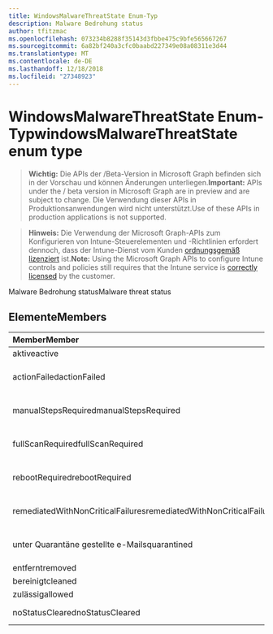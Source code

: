 ```yaml
---
title: WindowsMalwareThreatState Enum-Typ
description: Malware Bedrohung status
author: tfitzmac
ms.openlocfilehash: 073234b8288f35143d3fbbe475c9bfe565667267
ms.sourcegitcommit: 6a82bf240a3cfc0baabd227349e08a08311e3d44
ms.translationtype: MT
ms.contentlocale: de-DE
ms.lasthandoff: 12/18/2018
ms.locfileid: "27348923"
---
```

# <a name="windowsmalwarethreatstate-enum-type"></a><span data-ttu-id="2764b-103">WindowsMalwareThreatState Enum-Typ</span><span class="sxs-lookup"><span data-stu-id="2764b-103">windowsMalwareThreatState enum type</span></span>

> <span data-ttu-id="2764b-104">**Wichtig:** Die APIs der /Beta-Version in Microsoft Graph befinden sich in der Vorschau und können Änderungen unterliegen.</span><span class="sxs-lookup"><span data-stu-id="2764b-104">**Important:** APIs under the / beta version in Microsoft Graph are in preview and are subject to change.</span></span> <span data-ttu-id="2764b-105">Die Verwendung dieser APIs in Produktionsanwendungen wird nicht unterstützt.</span><span class="sxs-lookup"><span data-stu-id="2764b-105">Use of these APIs in production applications is not supported.</span></span>

> <span data-ttu-id="2764b-106">**Hinweis:** Die Verwendung der Microsoft Graph-APIs zum Konfigurieren von Intune-Steuerelementen und -Richtlinien erfordert dennoch, dass der Intune-Dienst vom Kunden [ordnungsgemäß lizenziert](https://go.microsoft.com/fwlink/?linkid=839381) ist.</span><span class="sxs-lookup"><span data-stu-id="2764b-106">**Note:** Using the Microsoft Graph APIs to configure Intune controls and policies still requires that the Intune service is [correctly licensed](https://go.microsoft.com/fwlink/?linkid=839381) by the customer.</span></span>

<span data-ttu-id="2764b-107">Malware Bedrohung status</span><span class="sxs-lookup"><span data-stu-id="2764b-107">Malware threat status</span></span>
## <a name="members"></a><span data-ttu-id="2764b-108">Elemente</span><span class="sxs-lookup"><span data-stu-id="2764b-108">Members</span></span>
|<span data-ttu-id="2764b-109">Member</span><span class="sxs-lookup"><span data-stu-id="2764b-109">Member</span></span>|<span data-ttu-id="2764b-110">Wert</span><span class="sxs-lookup"><span data-stu-id="2764b-110">Value</span></span>|<span data-ttu-id="2764b-111">Beschreibung</span><span class="sxs-lookup"><span data-stu-id="2764b-111">Description</span></span>|
|:---|:---|:---|
|<span data-ttu-id="2764b-112">aktive</span><span class="sxs-lookup"><span data-stu-id="2764b-112">active</span></span>|<span data-ttu-id="2764b-113">0</span><span class="sxs-lookup"><span data-stu-id="2764b-113">0</span></span>|<span data-ttu-id="2764b-114">Aktiv</span><span class="sxs-lookup"><span data-stu-id="2764b-114">Active</span></span>|
|<span data-ttu-id="2764b-115">actionFailed</span><span class="sxs-lookup"><span data-stu-id="2764b-115">actionFailed</span></span>|<span data-ttu-id="2764b-116">1</span><span class="sxs-lookup"><span data-stu-id="2764b-116">1</span></span>|<span data-ttu-id="2764b-117">Aktion ist fehlgeschlagen</span><span class="sxs-lookup"><span data-stu-id="2764b-117">Action failed</span></span>|
|<span data-ttu-id="2764b-118">manualStepsRequired</span><span class="sxs-lookup"><span data-stu-id="2764b-118">manualStepsRequired</span></span>|<span data-ttu-id="2764b-119">2</span><span class="sxs-lookup"><span data-stu-id="2764b-119">2</span></span>|<span data-ttu-id="2764b-120">Manuelle Schritte erforderlich</span><span class="sxs-lookup"><span data-stu-id="2764b-120">Manual steps required</span></span>|
|<span data-ttu-id="2764b-121">fullScanRequired</span><span class="sxs-lookup"><span data-stu-id="2764b-121">fullScanRequired</span></span>|<span data-ttu-id="2764b-122">3</span><span class="sxs-lookup"><span data-stu-id="2764b-122">3</span></span>|<span data-ttu-id="2764b-123">Vollständige Überprüfung erforderlich</span><span class="sxs-lookup"><span data-stu-id="2764b-123">Full scan required</span></span>|
|<span data-ttu-id="2764b-124">rebootRequired</span><span class="sxs-lookup"><span data-stu-id="2764b-124">rebootRequired</span></span>|<span data-ttu-id="2764b-125">4</span><span class="sxs-lookup"><span data-stu-id="2764b-125">4</span></span>|<span data-ttu-id="2764b-126">Neustart erforderlich</span><span class="sxs-lookup"><span data-stu-id="2764b-126">Reboot required</span></span>|
|<span data-ttu-id="2764b-127">remediatedWithNonCriticalFailures</span><span class="sxs-lookup"><span data-stu-id="2764b-127">remediatedWithNonCriticalFailures</span></span>|<span data-ttu-id="2764b-128">5</span><span class="sxs-lookup"><span data-stu-id="2764b-128">5</span></span>|<span data-ttu-id="2764b-129">Mit nicht kritische Fehler behoben</span><span class="sxs-lookup"><span data-stu-id="2764b-129">Remediated with non critical failures</span></span> |
|<span data-ttu-id="2764b-130">unter Quarantäne gestellte e-Mails</span><span class="sxs-lookup"><span data-stu-id="2764b-130">quarantined</span></span>|<span data-ttu-id="2764b-131">6</span><span class="sxs-lookup"><span data-stu-id="2764b-131">6</span></span>|<span data-ttu-id="2764b-132">Unter Quarantäne gestellte e-Mails</span><span class="sxs-lookup"><span data-stu-id="2764b-132">Quarantined</span></span>|
|<span data-ttu-id="2764b-133">entfernt</span><span class="sxs-lookup"><span data-stu-id="2764b-133">removed</span></span>|<span data-ttu-id="2764b-134">7</span><span class="sxs-lookup"><span data-stu-id="2764b-134">7</span></span>|<span data-ttu-id="2764b-135">Entfernt</span><span class="sxs-lookup"><span data-stu-id="2764b-135">Removed</span></span>|
|<span data-ttu-id="2764b-136">bereinigt</span><span class="sxs-lookup"><span data-stu-id="2764b-136">cleaned</span></span>|<span data-ttu-id="2764b-137">8</span><span class="sxs-lookup"><span data-stu-id="2764b-137">8</span></span>|<span data-ttu-id="2764b-138">Bereinigt</span><span class="sxs-lookup"><span data-stu-id="2764b-138">Cleaned</span></span>|
|<span data-ttu-id="2764b-139">zulässig</span><span class="sxs-lookup"><span data-stu-id="2764b-139">allowed</span></span>|<span data-ttu-id="2764b-140">9</span><span class="sxs-lookup"><span data-stu-id="2764b-140">9</span></span>|<span data-ttu-id="2764b-141">Zulässig</span><span class="sxs-lookup"><span data-stu-id="2764b-141">Allowed</span></span>|
|<span data-ttu-id="2764b-142">noStatusCleared</span><span class="sxs-lookup"><span data-stu-id="2764b-142">noStatusCleared</span></span>|<span data-ttu-id="2764b-143">10</span><span class="sxs-lookup"><span data-stu-id="2764b-143">10</span></span>|<span data-ttu-id="2764b-144">Kein Status deaktiviert</span><span class="sxs-lookup"><span data-stu-id="2764b-144">No status cleared</span></span>|





